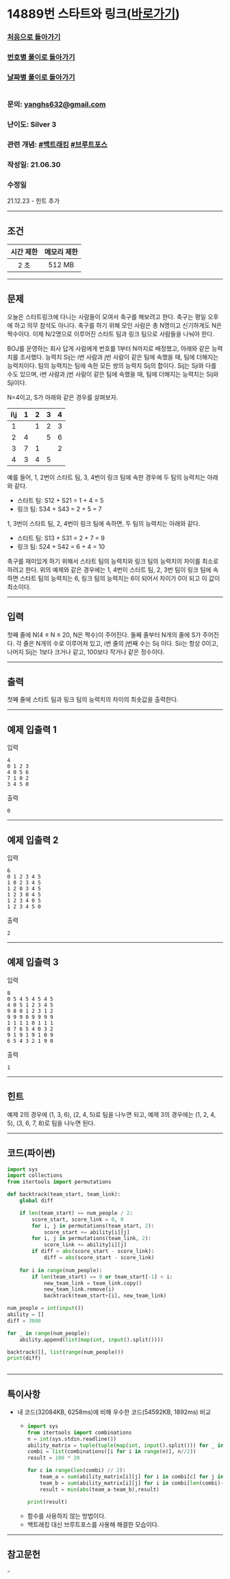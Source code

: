 # 14889번 스타트와 링크([바로가기](https://www.acmicpc.net/problem/14889))

### [처음으로 돌아가기](/README.md)
### [번호별 풀이로 돌아가기](README.md)
### [날짜별 풀이로 돌아가기](/Sort%20by%20date.md)
#
### 문의: yanghs632@gmail.com
### 난이도: Silver 3
### 관련 개념: [#백트래킹](https://www.acmicpc.net/problemset?sort=ac_desc&algo=5) [#브루트포스](https://www.acmicpc.net/problemset?sort=ac_desc&algo=125)
### 작성일: 21.06.30
### 수정일
21.12.23 - 힌트 추가

---
## 조건
시간 제한|메모리 제한|
:---:|:---:
2 초|512 MB

---
## 문제
오늘은 스타트링크에 다니는 사람들이 모여서 축구를 해보려고 한다. 축구는 평일 오후에 하고 의무 참석도 아니다. 축구를 하기 위해 모인 사람은 총 N명이고 신기하게도 N은 짝수이다. 이제 N/2명으로 이루어진 스타트 팀과 링크 팀으로 사람들을 나눠야 한다.

BOJ를 운영하는 회사 답게 사람에게 번호를 1부터 N까지로 배정했고, 아래와 같은 능력치를 조사했다. 능력치 Sij는 i번 사람과 j번 사람이 같은 팀에 속했을 때, 팀에 더해지는 능력치이다. 팀의 능력치는 팀에 속한 모든 쌍의 능력치 Sij의 합이다. Sij는 Sji와 다를 수도 있으며, i번 사람과 j번 사람이 같은 팀에 속했을 때, 팀에 더해지는 능력치는 Sij와 Sji이다.

N=4이고, S가 아래와 같은 경우를 살펴보자.

i\j|1|2|3|4|
:---:|:---:|:---:|:---:|:---:
1| |1|2|3
2|4| |5|6
3|7|1| |2
4|3|4|5| 

예를 들어, 1, 2번이 스타트 팀, 3, 4번이 링크 팀에 속한 경우에 두 팀의 능력치는 아래와 같다.
- 스타트 팀: S12 + S21 = 1 + 4 = 5
- 링크 팀: S34 + S43 = 2 + 5 = 7

1, 3번이 스타트 팀, 2, 4번이 링크 팀에 속하면, 두 팀의 능력치는 아래와 같다.
- 스타트 팀: S13 + S31 = 2 + 7 = 9
- 링크 팀: S24 + S42 = 6 + 4 = 10

축구를 재미있게 하기 위해서 스타트 팀의 능력치와 링크 팀의 능력치의 차이를 최소로 하려고 한다. 위의 예제와 같은 경우에는 1, 4번이 스타트 팀, 2, 3번 팀이 링크 팀에 속하면 스타트 팀의 능력치는 6, 링크 팀의 능력치는 6이 되어서 차이가 0이 되고 이 값이 최소이다.

---
## 입력
첫째 줄에 N(4 ≤ N ≤ 20, N은 짝수)이 주어진다. 둘째 줄부터 N개의 줄에 S가 주어진다. 각 줄은 N개의 수로 이루어져 있고, i번 줄의 j번째 수는 Sij 이다. Sii는 항상 0이고, 나머지 Sij는 1보다 크거나 같고, 100보다 작거나 같은 정수이다.

---
## 출력
첫째 줄에 스타트 팀과 링크 팀의 능력치의 차이의 최솟값을 출력한다.

---
## 예제 입출력 1
입력
```
4
0 1 2 3
4 0 5 6
7 1 0 2
3 4 5 0
```

출력
```
0
```

---
## 예제 입출력 2
입력
```
6
0 1 2 3 4 5
1 0 2 3 4 5
1 2 0 3 4 5
1 2 3 0 4 5
1 2 3 4 0 5
1 2 3 4 5 0
```

출력
```
2
```

---
## 예제 입출력 3
입력
```
8
0 5 4 5 4 5 4 5
4 0 5 1 2 3 4 5
9 8 0 1 2 3 1 2
9 9 9 0 9 9 9 9
1 1 1 1 0 1 1 1
8 7 6 5 4 0 3 2
9 1 9 1 9 1 0 9
6 5 4 3 2 1 9 0
```

출력
```
1
```

---
## 힌트
예제 2의 경우에 (1, 3, 6), (2, 4, 5)로 팀을 나누면 되고, 예제 3의 경우에는 (1, 2, 4, 5), (3, 6, 7, 8)로 팀을 나누면 된다.

---
## 코드(파이썬)
```python
import sys
import collections
from itertools import permutations

def backtrack(team_start, team_link):
    global diff

    if len(team_start) == num_people / 2:
        score_start, score_link = 0, 0
        for i, j in permutations(team_start, 2):
            score_start += ability[i][j]
        for i, j in permutations(team_link, 2):
            score_link += ability[i][j]
        if diff > abs(score_start - score_link):
            diff = abs(score_start - score_link)
    
    for i in range(num_people):
        if len(team_start) == 0 or team_start[-1] < i:
            new_team_link = team_link.copy()
            new_team_link.remove(i)
            backtrack(team_start+[i], new_team_link)

num_people = int(input())
ability = []
diff = 3800

for _ in range(num_people):
    ability.append(list(map(int, input().split())))

backtrack([], list(range(num_people)))
print(diff)
        
```

---
## 특이사항
- 내 코드(32084KB, 6258ms)에 비해 우수한 코드(54592KB, 1892ms) 비교
  - ```python
    import sys
    from itertools import combinations
    n = int(sys.stdin.readline())
    ability_matrix = tuple(tuple(map(int, input().split())) for _ in range(n))
    combi = list(combinations([i for i in range(n)], n//2))
    result = 100 * 20

    for c in range(len(combi) // 2):
        team_a = sum(ability_matrix[i][j] for i in combi[c] for j in combi[c])
        team_b = sum(ability_matrix[i][j] for i in combi[len(combi)-c-1] for j in combi[len(combi)-c-1])
        result = min(abs(team_a-team_b),result)
    
    print(result)  
    ```
  - 함수를 사용하지 않는 방법이다.
  - 백트래킹 대신 브루트포스를 사용해 해결한 모습이다.

---
## 참고문헌
\-